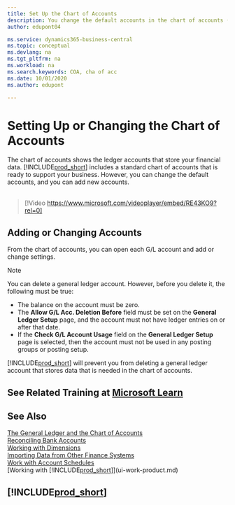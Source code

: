```yaml
---
title: Set Up the Chart of Accounts
description: You change the default accounts in the chart of accounts (COA), and you can add new accounts.
author: edupont04

ms.service: dynamics365-business-central
ms.topic: conceptual
ms.devlang: na
ms.tgt_pltfrm: na
ms.workload: na
ms.search.keywords: COA, cha of acc
ms.date: 10/01/2020
ms.author: edupont

---
```

# Setting Up or Changing the Chart of Accounts
The chart of accounts shows the ledger accounts that store your financial data. [!INCLUDE[prod_short](includes/prod_short.md)] includes a standard chart of accounts that is ready to support your business.
However, you can change the default accounts, and you can add new accounts.
<br><br>  

> [!Video https://www.microsoft.com/videoplayer/embed/RE43KO9?rel=0]


## Adding or Changing Accounts
From the chart of accounts, you can open each G/L account and add or change settings.

> [!NOTE]  
>   You can delete a general ledger account. However, before you delete it, the following must be true:  
>  
>   * The balance on the account must be zero.  
>   * The **Allow G/L Acc. Deletion Before** field must be set on the **General Ledger Setup** page, and the account must not have ledger entries on or after that date.  
>   * If the **Check G/L Account Usage** field on the **General Ledger Setup** page is selected, then the account must not be used in any posting groups or posting setup.  

[!INCLUDE[prod_short](includes/prod_short.md)] will prevent you from deleting a general ledger account that stores data that is needed in the chart of accounts.  

## See Related Training at [Microsoft Learn](/learn/modules/chart-accounts-dynamics-365-business-central/index)

## See Also
[The General Ledger and the Chart of Accounts](finance-general-ledger.md)  
[Reconciling Bank Accounts](bank-manage-bank-accounts.md)  
[Working with Dimensions](finance-dimensions.md)  
[Importing Data from Other Finance Systems](across-import-data-configuration-packages.md)  
[Work with Account Schedules](bi-how-work-account-schedule.md)  
[Working with [!INCLUDE[prod_short](includes/prod_short.md)]](ui-work-product.md)  

## [!INCLUDE[prod_short](includes/free_trial_md.md)]
